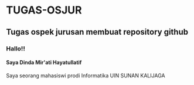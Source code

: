# TUGAS-OSJUR
## Tugas ospek jurusan membuat repository github
### Hallo!!
#### Saya Dinda Mir'ati Hayatullatif
Saya seorang mahasiswi prodi Informatika UIN SUNAN KALIJAGA
